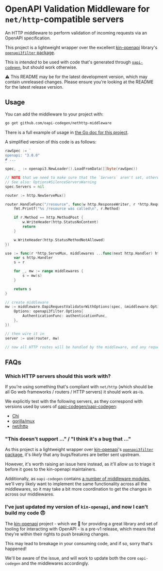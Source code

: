 # OpenAPI Validation Middleware for `net/http`-compatible servers

An HTTP middleware to perform validation of incoming requests via an OpenAPI specification.

This project is a lightweight wrapper over the excellent [kin-openapi](https://github.com/getkin/kin-openapi) library's [`openapi3filter` package](https://pkg.go.dev/github.com/getkin/kin-openapi/openapi3filter).

This is _intended_ to be used with code that's generated through [`oapi-codegen`](https://github.com/oapi-codegen/oapi-codegen), but should work otherwise.

⚠️ This README may be for the latest development version, which may contain unreleased changes. Please ensure you're looking at the README for the latest release version.

## Usage

You can add the middleware to your project with:

```sh
go get github.com/oapi-codegen/nethttp-middleware
```

There is a full example of usage in [the Go doc for this project](https://pkg.go.dev/github.com/oapi-codegen/nethttp-middleware#pkg-examples).

A simplified version of this code is as follows:

```go
rawSpec := `
openapi: "3.0.0"
# ...
`
spec, _ := openapi3.NewLoader().LoadFromData([]byte(rawSpec))

// NOTE that we need to make sure that the `Servers` aren't set, otherwise the OpenAPI validation middleware will validate that the `Host` header (of incoming requests) are targeting known `Servers` in the OpenAPI spec
// See also: Options#SilenceServersWarning
spec.Servers = nil

router := http.NewServeMux()

router.HandleFunc("/resource", func(w http.ResponseWriter, r *http.Request) {
    fmt.Printf("%s /resource was called\n", r.Method)

    if r.Method == http.MethodPost {
        w.WriteHeader(http.StatusNoContent)
        return
    }

    w.WriteHeader(http.StatusMethodNotAllowed)
})

use := func(r *http.ServeMux, middlewares ...func(next http.Handler) http.Handler) http.Handler {
    var s http.Handler
    s = r

    for _, mw := range middlewares {
        s = mw(s)
    }

    return s
}

// create middleware
mw := middleware.OapiRequestValidatorWithOptions(spec, &middleware.Options{
    Options: openapi3filter.Options{
        AuthenticationFunc: authenticationFunc,
    },
})

// then wire it in
server := use(router, mw)

// now all HTTP routes will be handled by the middleware, and any requests that are invalid will be rejected
```

## FAQs

### Which HTTP servers should this work with?

If you're using something that's compliant with `net/http` (which should be all Go web frameworks / routers / HTTP servers) it should work as-is.

We explicitly test with the following servers, as they correspond with versions used by users of [oapi-codegen/oapi-codegen](https://github.com/oapi-codegen/oapi-codegen):

- [Chi](https://github.com/go-chi/chi)
- [gorilla/mux](https://github.com/gorilla/mux)
- [net/http](https://pkg.go.dev/net/http)

### "This doesn't support ..." / "I think it's a bug that ..."

As this project is a lightweight wrapper over [kin-openapi](https://github.com/getkin/kin-openapi)'s [`openapi3filter` package](https://pkg.go.dev/github.com/getkin/kin-openapi/openapi3filter), it's _likely_ that any bugs/features are better sent upstream.

However, it's worth raising an issue here instead, as it'll allow us to triage it before it goes to the kin-openapi maintainers.

Additionally, as `oapi-codegen` contains [a number of middleware modules](https://github.com/search?q=org%3Aoapi-codegen+middleware&type=repositories), we'll very likely want to implement the same functionality across all the middlewares, so it may take a bit more coordination to get the changes in across our middlewares.

### I've just updated my version of `kin-openapi`, and now I can't build my code 😠

The [kin-openapi](https://github.com/getkin/kin-openapi) project - which we 💜 for providing a great library and set of tooling for interacting with OpenAPI - is a pre-v1 release, which means that they're within their rights to push breaking changes.

This may lead to breakage in your consuming code, and if so, sorry that's happened!

We'll be aware of the issue, and will work to update both the core `oapi-codegen` and the middlewares accordingly.
